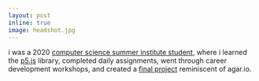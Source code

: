 ```yaml
---
layout: post
inline: true
image: headshot.jpg
---
```


i was a 2020 [computer science summer institute student](https://buildyourfuture.withgoogle.com/programs/computer-science-summer-institute/), where i learned the [p5.js](https://p5js.org/) library, completed daily assignments, went through career development workshops, and created a [final project](https://agar-js.glitch.me/) reminiscent of agar.io.

